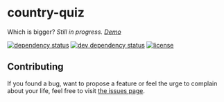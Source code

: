 # country-quiz

Which is bigger? *Still in progress. [Demo](https://juliuste.github.io/country-quiz/)*

[![dependency status](https://img.shields.io/david/juliuste/country-quiz.svg)](https://david-dm.org/juliuste/country-quiz)
[![dev dependency status](https://img.shields.io/david/dev/juliuste/country-quiz.svg)](https://david-dm.org/juliuste/country-quiz#info=devDependencies)
[![license](https://img.shields.io/github/license/juliuste/country-quiz.svg?style=flat)](LICENSE)

## Contributing

If you found a bug, want to propose a feature or feel the urge to complain about your life, feel free to visit [the issues page](https://github.com/juliuste/country-quiz/issues).
